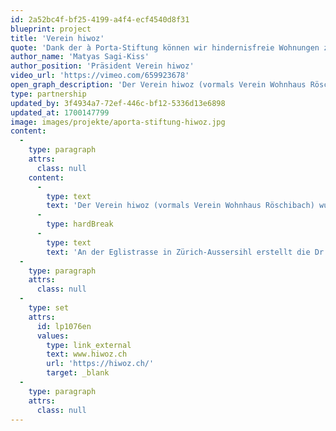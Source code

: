 ```yaml
---
id: 2a52bc4f-bf25-4199-a4f4-ecf4540d8f31
blueprint: project
title: 'Verein hiwoz'
quote: 'Dank der à Porta-Stiftung können wir hindernisfreie Wohnungen zu attraktiven Konditionen anbieten.'
author_name: 'Matyas Sagi-Kiss'
author_position: 'Präsident Verein hiwoz'
video_url: 'https://vimeo.com/659923678'
open_graph_description: 'Der Verein hiwoz (vormals Verein Wohnhaus Röschibach) wurde 1966 von Menschen mit einer Mobilitätsbehinderung gegründet. Ihnen war es ein grosses Bedürfnis, unabhängig und selbstbestimmt zu wohnen. Die Dr. Stephan à Porta-Stiftung unterstützte diese Idee massgeblich. Bis heute stellt sie dem Verein die Liegenschaft an der Röschibachstrasse zu vorteilhaften Bedingungen zur Verfügung.'
type: partnership
updated_by: 3f4934a7-72ef-446c-bf12-5336d13e6898
updated_at: 1700147799
image: images/projekte/aporta-stiftung-hiwoz.jpg
content:
  -
    type: paragraph
    attrs:
      class: null
    content:
      -
        type: text
        text: 'Der Verein hiwoz (vormals Verein Wohnhaus Röschibach) wurde 1966 von Menschen mit einer Mobilitätsbehinderung gegründet. Ihnen war es ein grosses Bedürfnis, unabhängig und selbstbestimmt zu wohnen. Die Dr. Stephan à Porta-Stiftung unterstützte diese Idee massgeblich. Bis heute stellt sie dem Verein die Liegenschaft an der Röschibachstrasse zu vorteilhaften Bedingungen zur Verfügung.'
      -
        type: hardBreak
      -
        type: text
        text: 'An der Eglistrasse in Zürich-Aussersihl erstellt die Dr. Stephan à Porta-Stiftung eine neue Siedlung. In Zusammenarbeit mit dem Verein hiwoz entwickelten Ken Architekten BSA AG ein Konzept für massgeschneiderte hindernisfreie Wohnungen. Ab anfangs 2023 vermietet die à Porta-Stiftung das ganze Haus mit zehn 2 ½ – 3 ½-Zimmerwohnungen dem Verein hiwoz.'
  -
    type: paragraph
    attrs:
      class: null
  -
    type: set
    attrs:
      id: lp1076en
      values:
        type: link_external
        text: www.hiwoz.ch
        url: 'https://hiwoz.ch/'
        target: _blank
  -
    type: paragraph
    attrs:
      class: null
---
```


